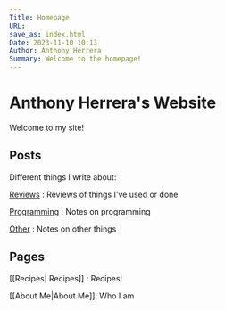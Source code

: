 ```yaml
---
Title: Homepage
URL:
save_as: index.html
Date: 2023-11-10 10:13 
Author: Anthony Herrera
Summary: Welcome to the homepage!
---
```


# Anthony Herrera's Website

Welcome to my site!

## Posts

Different things I write about:

[Reviews]({category}reviews) : Reviews of things I've used or done
 
[Programming]({category}programming) : Notes on programming

[Other]({category}other) : Notes on other things

## Pages

[[Recipes| Recipes]] : Recipes!
 
[[About Me|About Me]]: Who I am
